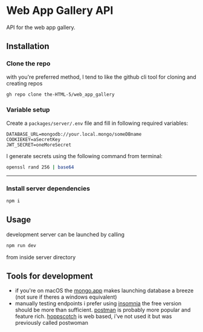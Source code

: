 # Web App Gallery API

API for the web app gallery.

## Installation

### Clone the repo

with you're preferred method, I tend to like the github cli tool for cloning and creating repos

```bash
gh repo clone the-HTML-5/web_app_gallery
```

### Variable setup

Create a `packages/server/.env` file and fill in following required variables:

```
DATABASE_URL=mongodb://your.local.mongo/someDBname
COOKIEKEY=aSecretKey
JWT_SECRET=oneMoreSecret
```

I generate secrets using the following command from terminal:

```bash
openssl rand 256 | base64
```

---

### Install server dependencies

```bash
npm i
```

## Usage

development server can be launched by calling

```bash
npm run dev
```

from inside server directory

## Tools for development

- if you're on macOS the [mongo.app](https://github.com/MongoApp/MongoApp) makes launching database a breeze (not sure if theres a windows equivalent)
- manually testing endpoints i prefer using [insomnia](https://insomnia.rest) the free version should be more than sufficient. [postman](https://www.postman.com) is probably more popular and feature rich. [hoppscotch](https://hoppscotch.io) is web based, i've not used it but was previously called postwoman
